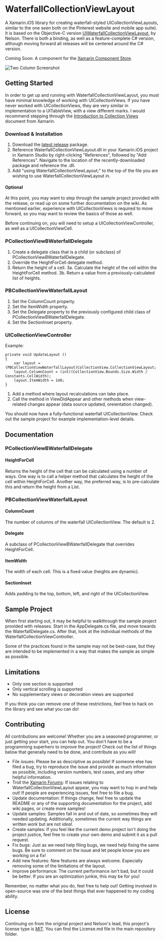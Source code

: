 # WaterfallCollectionViewLayout

A Xamarin.iOS library for creating waterfall-styled UICollectionViewLayouts, similar to the one seen both on the Pinterest website and mobile app suite). It is based on the Objective-C version [UIWaterfallCollectionViewLayout](https://github.com/chiahsien/UICollectionViewWaterfallLayout), by Nelson. There is both a binding, as well as a feature-complete C# version, although moving forward all releases will be centered around the C# version.

Coming Soon: A component for the [Xamarin Component Store](http://components.xamarin.com).

![Two Column Screenshot](https://github.com/pierceboggan/WaterfallCollectionViewLayout/blob/master/Screenshot.png)

## Getting Started
In order to get up and running with WaterfallCollectionViewLayout, you must have minimal knowledge of working with UICollectionViews. If you have never worked with UICollectionViews, they are very similar in implementation to a UITableView, with a view different marks. I would recommend stepping through the [Introduction to Collection Views](http://docs.xamarin.com/guides/ios/user_interface/introduction_to_collection_views) document from Xamarin.

### Download & Installation

1. Download the [latest release](https://github.com/pierceboggan/WaterfallCollectionViewLayout/releases) package.
2. Reference WaterfallCollectionViewLayout.dll in your Xamarin.iOS project in Xamarin Studio by right-clicking "References", followed by "Add References". Navigate to the location of the recently-downloaded package and reference the .dll.
3. Add "using WaterfallCollectionViewLayout;" to the top of the file you are wishing to use WaterfallCollectionViewLayout in.

#### Optional
At this point, you may want to step through the sample project provided with the release, or read up on some further documentation on the wiki. As mentioned earlier, experience with UICollectionViews is required to move forward, so you may want to review the basics of those as well.

Before continuing on, you will need to setup a UICollectionViewController, as well as a UICollectionViewCell.

### PCollectionViewBWaterfallDelegate
1. Create a delegate class that is a child (or subclass) of PCollectionViewBWaterfallDelegate.
2. Override the HeightForCell delegate method.
3. Return the height of a cell.
3a. Calculate the height of the cell within the HeightForCell method.
3b. Return a value from a previously-calculated list of heights.

### PBCollectionViewWaterfallLayout
1. Set the ColumnCount property.
2. Set the ItemWidth property.
3. Set the Delegate property to the previously configured child class of PCollectionViewBWaterfallDelegate.
4. Set the SectionInset property.

### UICollectionViewController

Example:
```
private void UpdateLayout ()
{
	var layout = (PBCollectionViewWaterfallLayout)CollectionView.CollectionViewLayout;
	layout.ColumnCount = (int)(CollectionView.Bounds.Size.Width / Constants.CellWidth);
	layout.ItemWidth = 140;
}
```
1. Add a method where layout recalculations can take place.
2. Call the method in ViewDidAppear and other methods when view-related changes appear (data source updated, oreientation changed).

You should now have a fully-functional waterfall UICollectionView. Check out the sample project for example implementation-level details.

## Documentation

### PCollectionViewBWaterfallDelegate
#### HeightForCell
Returns the height of the cell that can be calculated using a number of ways. One way is to call a helper method that calculates the height of the cell within HeightForCell. Another way, the preferred way, is to pre-calculate this and return the height from a List<T>.

### PBCollectionViewWaterfallLayout
#### ColumnCount
The number of columns of the waterfall UICollectionView. The default is 2.

#### Delegate
A subclass of PCollectionViewBWaterfallDelegate that overrides HeightForCell.

#### ItemWidth
The width of each cell. This is a fixed value (heights are dynamic).

#### SectionInset
Adds padding to the top, bottom, left, and right of the UICollectionView.

## Sample Project
When first starting out, it may be helpful to walkthrough the sample project provided with releases. Start in the AppDelegate.cs file, and move towards the WaterfallDelegate.cs. After that, look at the individual methods of the WaterfallCollectionViewController.

Some of the practices found in the sample may not be best-case, but they are intended to be implemented in a way that makes the sample as simple as possible.

## Limitations
* Only one section is supported
* Only vertical scrolling is supported
* No supplementary views or decoration views are supported

If you think you can remove one of these restrictions, feel free to hack on the library and see what you can do!

## Contributing
All contributions are welcome! Whether you are a seasoned programmer, or just getting your start, you can help out. You don't have to be a programming superhero to improve the project! Check out the list of things below that generally need to be done, and contribute as you will!

* File issues: Please be as descriptive as possible! If someone else has filed a bug, try to reproduce the issue and provide as much information as possible, including version numbers, test cases, and any other helpful information.
* Troll the [Xamarin Forums](http://forums.xamarin.com/): If issues relating to WaterfallCollectionViewLayout appear, you may want to hop in and help out! If people are experiencing issues, feel free to file a bug.
* Update documentation: If things change, feel free to update the README or any of the supporting documentation for the project, add wiki pages, or create more samples!
* Update samples: Samples fall in and out of date, so sometimes they will needed updating. Additionally, sometimes the current way things are written *work* but are not *ideal*. 
* Create samples: If you feel like the current demo project isn't doing the project justice, feel free to create your own demo and submit it as a pull request.
* Fix bugs: Just as we need help filing bugs, we need help fixing the same bugs. Be sure to comment on the issue and let people know you are working on a fix!
* Add new features: New features are always welcome. Especially removing some of the limitations of the layout.
* Improve performance: The current performance isn't bad, but it could be better. If you are an optimization junkie, this may be for you!

Remember, no matter what you do, feel free to help out! Getting involved in open-source was one of the best things that ever happened to my coding ability.

## License
Continuing on from the original project and Nelson's lead, this project's license type is [MIT](http://en.wikipedia.org/wiki/MIT_License). You can find the License.md file in the main repository folder.
